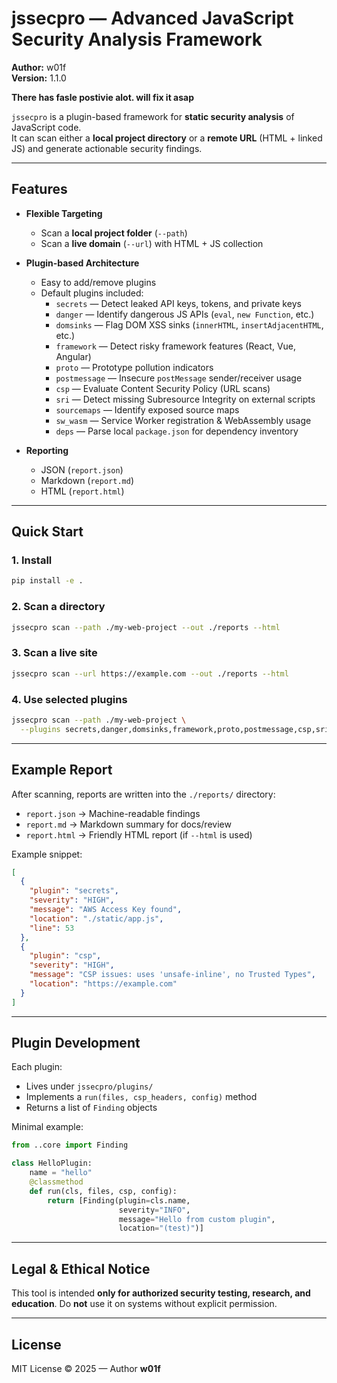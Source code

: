 # jssecpro — Advanced JavaScript Security Analysis Framework

**Author:** w01f  
**Version:** 1.1.0  

**There has fasle postivie alot. will fix it asap**

`jssecpro` is a plugin-based framework for **static security analysis** of JavaScript code.  
It can scan either a **local project directory** or a **remote URL** (HTML + linked JS) and generate actionable security findings.  

---

##  Features

- **Flexible Targeting**
  - Scan a **local project folder** (`--path`)
  - Scan a **live domain** (`--url`) with HTML + JS collection

- **Plugin-based Architecture**
  - Easy to add/remove plugins
  - Default plugins included:
    - `secrets` — Detect leaked API keys, tokens, and private keys
    - `danger` — Identify dangerous JS APIs (`eval`, `new Function`, etc.)
    - `domsinks` — Flag DOM XSS sinks (`innerHTML`, `insertAdjacentHTML`, etc.)
    - `framework` — Detect risky framework features (React, Vue, Angular)
    - `proto` — Prototype pollution indicators
    - `postmessage` — Insecure `postMessage` sender/receiver usage
    - `csp` — Evaluate Content Security Policy (URL scans)
    - `sri` — Detect missing Subresource Integrity on external scripts
    - `sourcemaps` — Identify exposed source maps
    - `sw_wasm` — Service Worker registration & WebAssembly usage
    - `deps` — Parse local `package.json` for dependency inventory

- **Reporting**
  - JSON (`report.json`)
  - Markdown (`report.md`)
  - HTML (`report.html`)

---

## Quick Start

### 1. Install
```bash
pip install -e .
````

### 2. Scan a directory

```bash
jssecpro scan --path ./my-web-project --out ./reports --html
```

### 3. Scan a live site

```bash
jssecpro scan --url https://example.com --out ./reports --html
```

### 4. Use selected plugins

```bash
jssecpro scan --path ./my-web-project \
  --plugins secrets,danger,domsinks,framework,proto,postmessage,csp,sri,sourcemaps,sw_wasm,deps
```

---

## Example Report

After scanning, reports are written into the `./reports/` directory:

* `report.json` → Machine-readable findings
* `report.md` → Markdown summary for docs/review
* `report.html` → Friendly HTML report (if `--html` is used)

Example snippet:

```json
[
  {
    "plugin": "secrets",
    "severity": "HIGH",
    "message": "AWS Access Key found",
    "location": "./static/app.js",
    "line": 53
  },
  {
    "plugin": "csp",
    "severity": "HIGH",
    "message": "CSP issues: uses 'unsafe-inline', no Trusted Types",
    "location": "https://example.com"
  }
]
```

---

## Plugin Development

Each plugin:

* Lives under `jssecpro/plugins/`
* Implements a `run(files, csp_headers, config)` method
* Returns a list of `Finding` objects

Minimal example:

```python
from ..core import Finding

class HelloPlugin:
    name = "hello"
    @classmethod
    def run(cls, files, csp, config):
        return [Finding(plugin=cls.name,
                        severity="INFO",
                        message="Hello from custom plugin",
                        location="(test)")]
```

---

## Legal & Ethical Notice

This tool is intended **only for authorized security testing, research, and education**.
Do **not** use it on systems without explicit permission.

---

## License

MIT License © 2025 — Author **w01f**
